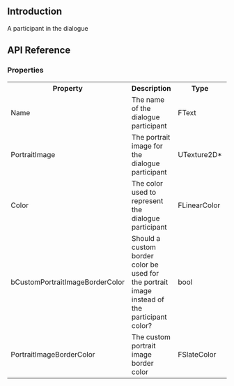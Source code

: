 ## Introduction
A participant in the dialogue

## API Reference
### Properties
<table>
	<tr>
		<th>Property</th>
		<th>Description</th>
		<th>Type</th>
		<th>Default Value</th>
	</tr>
	<tr>
		<td>Name</td>
		<td>The name of the dialogue participant</td>
		<td>FText</td>
		<td></td>
	</tr>
	<tr>
		<td>PortraitImage</td>
		<td>The portrait image for the dialogue participant</td>
		<td>UTexture2D*</td>
		<td><code>nullptr</code></td>
	</tr>
	<tr>
		<td>Color</td>
		<td>The color used to represent the dialogue participant</td>
		<td>FLinearColor</td>
		<td>FLinearColor::Black</td>
	</tr>
	<tr>
		<td>bCustomPortraitImageBorderColor</td>
		<td>Should a custom border color be used for the portrait image instead of the participant color?</td>
		<td>bool</td>
		<td></td>
	</tr>
	<tr>
		<td>PortraitImageBorderColor</td>
		<td>The custom portrait image border color</td>
		<td>FSlateColor</td>
		<td>FSlateColo</td>
	</tr>
</table>

